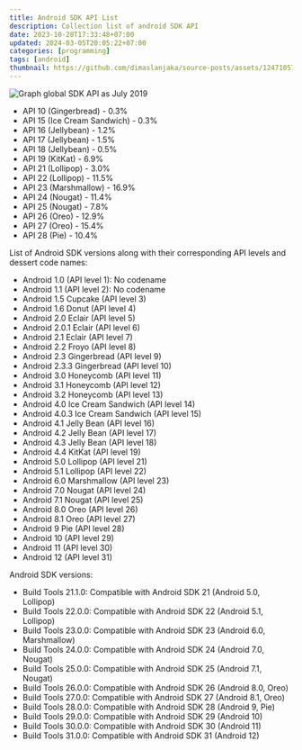 ```yaml
---
title: Android SDK API List
description: Collection list of android SDK API
date: 2023-10-28T17:33:48+07:00
updated: 2024-03-05T20:05:22+07:00
categories: [programming]
tags: [android]
thumbnail: https://github.com/dimaslanjaka/source-posts/assets/12471057/7254c426-aea8-41bc-aad5-c06eee780162
---
```


![Graph global SDK API as July 2019](https://github.com/dimaslanjaka/source-posts/assets/12471057/7254c426-aea8-41bc-aad5-c06eee780162)

-   API 10 (Gingerbread) - 0.3%
-   API 15 (Ice Cream Sandwich) - 0.3%
-   API 16 (Jellybean) - 1.2%
-   API 17 (Jellybean) - 1.5%
-   API 18 (Jellybean) - 0.5%
-   API 19 (KitKat) - 6.9%
-   API 21 (Lollipop) - 3.0%
-   API 22 (Lollipop) - 11.5%
-   API 23 (Marshmallow) - 16.9%
-   API 24 (Nougat) - 11.4%
-   API 25 (Nougat) - 7.8%
-   API 26 (Oreo) - 12.9%
-   API 27 (Oreo) - 15.4%
-   API 28 (Pie) - 10.4%

List of Android SDK versions along with their corresponding API levels and dessert code names:

-   Android 1.0 (API level 1): No codename
-   Android 1.1 (API level 2): No codename
-   Android 1.5 Cupcake (API level 3)
-   Android 1.6 Donut (API level 4)
-   Android 2.0 Eclair (API level 5)
-   Android 2.0.1 Eclair (API level 6)
-   Android 2.1 Eclair (API level 7)
-   Android 2.2 Froyo (API level 8)
-   Android 2.3 Gingerbread (API level 9)
-   Android 2.3.3 Gingerbread (API level 10)
-   Android 3.0 Honeycomb (API level 11)
-   Android 3.1 Honeycomb (API level 12)
-   Android 3.2 Honeycomb (API level 13)
-   Android 4.0 Ice Cream Sandwich (API level 14)
-   Android 4.0.3 Ice Cream Sandwich (API level 15)
-   Android 4.1 Jelly Bean (API level 16)
-   Android 4.2 Jelly Bean (API level 17)
-   Android 4.3 Jelly Bean (API level 18)
-   Android 4.4 KitKat (API level 19)
-   Android 5.0 Lollipop (API level 21)
-   Android 5.1 Lollipop (API level 22)
-   Android 6.0 Marshmallow (API level 23)
-   Android 7.0 Nougat (API level 24)
-   Android 7.1 Nougat (API level 25)
-   Android 8.0 Oreo (API level 26)
-   Android 8.1 Oreo (API level 27)
-   Android 9 Pie (API level 28)
-   Android 10 (API level 29)
-   Android 11 (API level 30)
-   Android 12 (API level 31)

Android SDK versions:

-   Build Tools 21.1.0: Compatible with Android SDK 21 (Android 5.0, Lollipop)
-   Build Tools 22.0.0: Compatible with Android SDK 22 (Android 5.1, Lollipop)
-   Build Tools 23.0.0: Compatible with Android SDK 23 (Android 6.0, Marshmallow)
-   Build Tools 24.0.0: Compatible with Android SDK 24 (Android 7.0, Nougat)
-   Build Tools 25.0.0: Compatible with Android SDK 25 (Android 7.1, Nougat)
-   Build Tools 26.0.0: Compatible with Android SDK 26 (Android 8.0, Oreo)
-   Build Tools 27.0.0: Compatible with Android SDK 27 (Android 8.1, Oreo)
-   Build Tools 28.0.0: Compatible with Android SDK 28 (Android 9, Pie)
-   Build Tools 29.0.0: Compatible with Android SDK 29 (Android 10)
-   Build Tools 30.0.0: Compatible with Android SDK 30 (Android 11)
-   Build Tools 31.0.0: Compatible with Android SDK 31 (Android 12)
